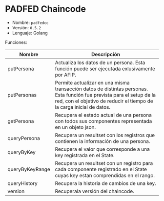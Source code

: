 # PADFED Chaincode 

- Nombre: ``padfedcc``
- Versión: ``0.5.2``
- Lenguaje: Golang

Funciones:

| Nombre | Descripción | 
| --- | --- |
| putPersona | Actualiza los datos de un persona. Esta función puede ser ejecutada exlusivamente por AFIP. |
| putPersonas | Permite actualizar en una misma transacción datos de distintas personas. Esta función fue prevista para el setup de la red, con el objetivo de reducir el tiempo de la carga inicial de datos. |
| getPersona | Recupera el estado actual de una persona con todos sus componentes representada en un objeto json. |
| queryPersona | Recupera un resultset con los registros que contienen la información de una persona. |
| queryByKey| Recupera el valor que corresponde a una key registrada en el State. |
| queryByKeyRange | Recupera un resultset con un registro para cada componente registrado en el State cuyas key estan comprendidas en el rango. |
| queryHistory | Recupera la historia de cambios de una key. |
| version | Recuperala versión del chaincode.
